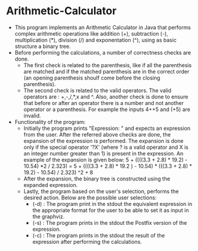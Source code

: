 # Arithmetic-Calculator

- This program implements an Arithmetic Calculator in Java that performs complex arithmetic operations like
addition (+), subtraction (-), multiplication (*), division (/) and exponentation (^), using as basic structure 
a binary tree.
- Before performing the calculations, a number of correctness checks are done. 
    - The first check is related to the parenthesis, like if all the parenthesis are matched and if the matched
    parenthesis are in the correct order (an opening parenthesis shoulf come before the closing parenthesis).
    - The second check is related to the valid operators. The valid operators are : +,-,/,*,x and ^. Also, another check is 
    done to ensure that before or after an operator there is a number and not another operator or a parenthesis.
    For example the inputs 4++5 and (+5) are invalid.
- Functionality of the program:
    - Initially the program prints "Expression: " and expects an expression from the user. After the referred above checks 
    are done, the expansion of the expression is performed. The expansion is done only if the special operator '\?X' (where 
    ? is a valid operator and X is an integer number greater than 1) is present in the expression. An example of the expansion 
    is given below: 
         5 + ((((3.3 + 2.8) * 19.2) - 10.54) \*2 / 2.323) = 5 + ((((3.3 + 2.8) * 19.2 ) - 10.54) * (((3.3 + 2.8) * 19.2) - 10.54) / 2.323) \^2 + 8
    - After the expansion, the binary tree is constructed using the expanded expression.
    - Lastly, the program based on the user's selection, performs the desired action. Below are the possible user selections:
        - (-d) : The program print in the stdout the equivalent expression in the appropriate format for the user to be 
        able to set it as input in the graphviz.
        - (-s) : The program prints in the stdout the Postfix version of the expression. 
        - (-c) : The program prints in the stdout the result of the expression after performing the calculations. 
